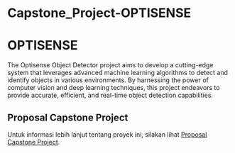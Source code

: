 # Capstone_Project-OPTISENSE
# OPTISENSE

The Optisense Object Detector project aims to develop a cutting-edge system that leverages advanced machine learning algorithms to detect and identify objects in various environments. By harnessing the power of computer vision and deep learning techniques, this project endeavors to provide accurate, efficient, and real-time object detection capabilities.

## Proposal Capstone Project

Untuk informasi lebih lanjut tentang proyek ini, silakan lihat [Proposal Capstone Project](https://my.visme.co/view/w46z1j7o-opti-sense).
